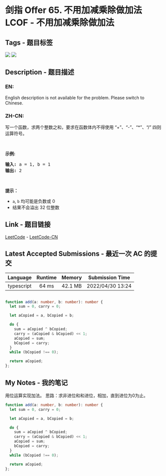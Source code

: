 
# 剑指 Offer 65. 不用加减乘除做加法 LCOF - 不用加减乘除做加法

## Tags - 题目标签

 <img src="https://img.shields.io/badge/Bit Manipulation-位运算-blue.svg">   <img src="https://img.shields.io/badge/Math-数学-blue.svg">  


## Description - 题目描述

### EN:
English description is not available for the problem. Please switch to Chinese.

### ZH-CN:
<p>写一个函数，求两个整数之和，要求在函数体内不得使用 &ldquo;+&rdquo;、&ldquo;-&rdquo;、&ldquo;*&rdquo;、&ldquo;/&rdquo; 四则运算符号。</p>

<p>&nbsp;</p>

<p><strong>示例:</strong></p>

<pre><strong>输入:</strong> a = 1, b = 1
<strong>输出:</strong> 2</pre>

<p>&nbsp;</p>

<p><strong>提示：</strong></p>

<ul>
	<li><code>a</code>,&nbsp;<code>b</code>&nbsp;均可能是负数或 0</li>
	<li>结果不会溢出 32 位整数</li>
</ul>



## Link - 题目链接

[LeetCode](https://leetcode.com/problems/bu-yong-jia-jian-cheng-chu-zuo-jia-fa-lcof/description/)  -  [LeetCode-CN](https://leetcode-cn.com/problems/bu-yong-jia-jian-cheng-chu-zuo-jia-fa-lcof/description/)
## Latest Accepted Submissions - 最近一次 AC 的提交


| Language | Runtime | Memory | Submission Time |
|:---:|:---:|:---:|:---:|
| typescript  | 64 ms | 42.1 MB | 2022/04/30 13:24 |

```typescript

function add(a: number, b: number): number {
  let sum = 0, carry = 0;

  let aCopied = a, bCopied = b;

  do {
    sum = aCopied ^ bCopied;
    carry = (aCopied & bCopied) << 1;
    aCopied = sum;
    bCopied = carry;
  }
  while (bCopied !== 0);

  return aCopied;
};

```
## My Notes - 我的笔记


用位运算实现加法。
思路：求非进位和和进位，相加，直到进位为0为止。
```typescript
function add(a: number, b: number): number {
  let sum = 0, carry = 0;

  let aCopied = a, bCopied = b;

  do {
    sum = aCopied ^ bCopied;
    carry = (aCopied & bCopied) << 1;
    aCopied = sum;
    bCopied = carry;
  }
  while (bCopied !== 0);

  return aCopied;
};
```

